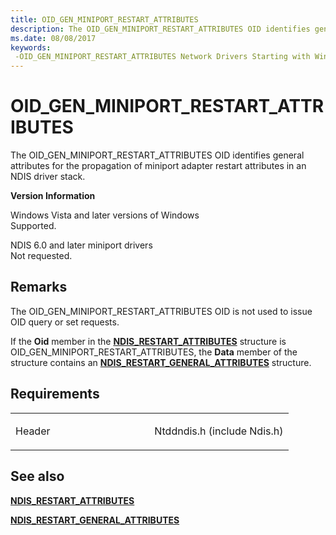 ```yaml
---
title: OID_GEN_MINIPORT_RESTART_ATTRIBUTES
description: The OID_GEN_MINIPORT_RESTART_ATTRIBUTES OID identifies general attributes for the propagation of miniport adapter restart attributes in an NDIS driver stack.
ms.date: 08/08/2017
keywords: 
 -OID_GEN_MINIPORT_RESTART_ATTRIBUTES Network Drivers Starting with Windows Vista
---
```


# OID\_GEN\_MINIPORT\_RESTART\_ATTRIBUTES


The OID\_GEN\_MINIPORT\_RESTART\_ATTRIBUTES OID identifies general attributes for the propagation of miniport adapter restart attributes in an NDIS driver stack.

**Version Information**

<a href="" id="windows-vista-and-later-versions-of-windows"></a>Windows Vista and later versions of Windows  
Supported.

<a href="" id="ndis-6-0-and-later-miniport-drivers"></a>NDIS 6.0 and later miniport drivers  
Not requested.

## Remarks

The OID\_GEN\_MINIPORT\_RESTART\_ATTRIBUTES OID is not used to issue OID query or set requests.

If the **Oid** member in the [**NDIS\_RESTART\_ATTRIBUTES**](/windows-hardware/drivers/ddi/ndis/ns-ndis-_ndis_restart_attributes) structure is OID\_GEN\_MINIPORT\_RESTART\_ATTRIBUTES, the **Data** member of the structure contains an [**NDIS\_RESTART\_GENERAL\_ATTRIBUTES**](/windows-hardware/drivers/ddi/ndis/ns-ndis-_ndis_restart_general_attributes) structure.

## Requirements

<table>
<colgroup>
<col width="50%" />
<col width="50%" />
</colgroup>
<tbody>
<tr class="odd">
<td><p>Header</p></td>
<td>Ntddndis.h (include Ndis.h)</td>
</tr>
</tbody>
</table>

## See also


[**NDIS\_RESTART\_ATTRIBUTES**](/windows-hardware/drivers/ddi/ndis/ns-ndis-_ndis_restart_attributes)

[**NDIS\_RESTART\_GENERAL\_ATTRIBUTES**](/windows-hardware/drivers/ddi/ndis/ns-ndis-_ndis_restart_general_attributes)

 

